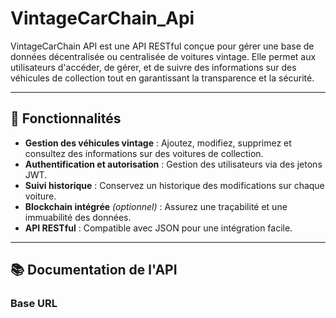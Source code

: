 # VintageCarChain_Api

VintageCarChain API est une API RESTful conçue pour gérer une base de données décentralisée ou centralisée de voitures vintage. Elle permet aux utilisateurs d'accéder, de gérer, et de suivre des informations sur des véhicules de collection tout en garantissant la transparence et la sécurité.

---

## 🚀 Fonctionnalités

- **Gestion des véhicules vintage** : Ajoutez, modifiez, supprimez et consultez des informations sur des voitures de collection.
- **Authentification et autorisation** : Gestion des utilisateurs via des jetons JWT.
- **Suivi historique** : Conservez un historique des modifications sur chaque voiture.
- **Blockchain intégrée** *(optionnel)* : Assurez une traçabilité et une immuabilité des données.
- **API RESTful** : Compatible avec JSON pour une intégration facile.

---

## 📚 Documentation de l'API

### **Base URL**
